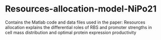 # Resources-allocation-model-NiPo21
Contains the Matlab code and data files used in the paper: Resources allocation explains the differential roles of RBS and promoter strengths in cell mass distribution and optimal protein expression productivity
